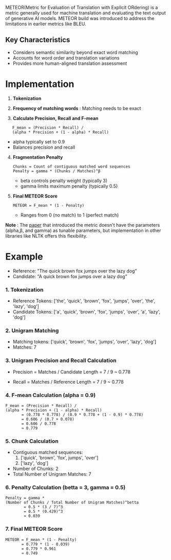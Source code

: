 METEOR(Metric for Evaluation of Translation with Explicit ORdering) is a metric generally used for 
machine translation and evaluating the text output of generative AI models. METEOR build was introduced to address 
the limitations in earlier metrics like BLEU.

## Key Characteristics
- Considers semantic similarity beyond exact word matching
- Accounts for word order and translation variations
- Provides more human-aligned translation assessment

# Implementation 
1. **Tokenization**

2. **Frequency of matching words** : Matching needs to be exact

3. **Calculate Precision, Recall and F-mean**
```
   F_mean = (Precision * Recall) / 
   (alpha * Precision + (1 - alpha) * Recall)
```
   - alpha typically set to 0.9
   - Balances precision and recall

4. **Fragmentation Penalty**
   ```
   Chunks = Count of contiguous matched word sequences
   Penalty = gamma * (Chunks / Matches)^β
   ```
   - beta controls penalty weight (typically 3)
   - gamma limits maximum penalty (typically 0.5)

5. **Final METEOR Score**
   ```
   METEOR = F_mean * (1 - Penalty)
   ```
   - Ranges from 0 (no match) to 1 (perfect match)

**__Note__** : The [paper](https://aclanthology.org/W05-0909/) that introduced the metric doesn't have the parameters (alpha,β, and gamma) as tunable parameters, but implementation in other libraries like NLTK offers this flexibility.

# Example 

- Reference: "The quick brown fox jumps over the lazy dog"
- Candidate: "A quick brown fox jumps over a lazy dog"

### 1. Tokenization
- Reference Tokens: ['the', 'quick', 'brown', 'fox', 'jumps', 'over', 'the', 'lazy', 'dog']
- Candidate Tokens: ['a', 'quick', 'brown', 'fox', 'jumps', 'over', 'a', 'lazy', 'dog']

### 2. Unigram Matching
- Matching tokens: ['quick', 'brown', 'fox', 'jumps', 'over', 'lazy', 'dog']
- Matches: 7

### 3. Unigram Precision and Recall Calculation
- Precision = Matches / Candidate Length = 7 / 9 ~ 0.778

- Recall = Matches / Reference Length = 7 / 9 ~ 0.778

### 4. F-mean Calculation (alpha = 0.9)
```
F_mean = (Precision * Recall) / 
(alpha * Precision + (1 - alpha) * Recall)
       = (0.778 * 0.778) / (0.9 * 0.778 + (1 - 0.9) * 0.778)
       = 0.606 / (0.7 + 0.078)
       = 0.606 / 0.778
       ≈ 0.779
```

### 5. Chunk Calculation
- Contiguous matched sequences:
  1. ['quick', 'brown', 'fox', jumps', 'over']
  2. ['lazy', 'dog']
- Number of Chunks: 2
- Total Number of Unigram Matches: 7

### 6. Penalty Calculation (betta = 3, gamma = 0.5)
```
Penalty = gamma * 
(Number of Chunks / Total Number of Unigram Matches)^betta
        = 0.5 * (3 / 7)^3
        = 0.5 * (0.429)^3
        ≈ 0.039
```

### 7. Final METEOR Score
```
METEOR = F_mean * (1 - Penalty)
       = 0.779 * (1 - 0.039)
       = 0.779 * 0.961
       ≈ 0.749
```
